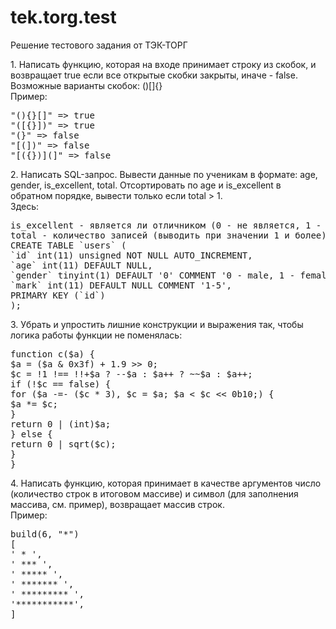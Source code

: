 # tek.torg.test
Решение тестового задания от ТЭК-ТОРГ
<p>
1. Написать функцию, которая на входе принимает строку из скобок, и возвращает true если все
открытые скобки закрыты, иначе - false. Возможные варианты скобок: ()[]{}<br>
Пример:
<pre>
"(){}[]" => true
"([{}])" => true
"(}" => false
"[(])" => false
"[({})](]" => false
</pre>
</p>
<p>
2. Написать SQL-запрос. Вывести данные по ученикам в формате: age, gender, is_excellent,
total. Отсортировать по age и is_excellent в обратном порядке, вывести только если total > 1.<br>
Здесь:
<pre>
is_excellent - является ли отличником (0 - не является, 1 - является);
total - количество записей (выводить при значении 1 и более).
CREATE TABLE `users` (
`id` int(11) unsigned NOT NULL AUTO_INCREMENT,
`age` int(11) DEFAULT NULL,
`gender` tinyint(1) DEFAULT '0' COMMENT '0 - male, 1 - female',
`mark` int(11) DEFAULT NULL COMMENT '1-5',
PRIMARY KEY (`id`)
);
</pre>
</p>
<p>
3. Убрать и упростить лишние конструкции и выражения так, чтобы логика работы функции не
поменялась:
<pre>
function c($a) {
$a = ($a & 0x3f) + 1.9 >> 0;
$c = !1 !== !!+$a ? --$a : $a++ ? ~~$a : $a++;
if (!$c == false) {
for ($a -=- ($c * 3), $c = $a; $a < $c << 0b10;) {
$a *= $c;
}
return 0 | (int)$a;
} else {
return 0 | sqrt($c);
}
}
</pre>
</p>
<p>
4. Написать функцию, которая принимает в качестве аргументов число (количество строк в
итоговом массиве) и символ (для заполнения массива, см. пример), возвращает массив строк.<br>
Пример:
<pre>
build(6, "*")
[
' * ',
' *** ',
' ***** ',
' ******* ',
' ********* ',
'***********',
]
</pre>
</p>
